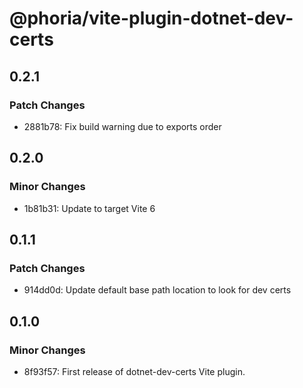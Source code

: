 # @phoria/vite-plugin-dotnet-dev-certs

## 0.2.1

### Patch Changes

- 2881b78: Fix build warning due to exports order

## 0.2.0

### Minor Changes

- 1b81b31: Update to target Vite 6

## 0.1.1

### Patch Changes

- 914dd0d: Update default base path location to look for dev certs

## 0.1.0

### Minor Changes

- 8f93f57: First release of dotnet-dev-certs Vite plugin.
